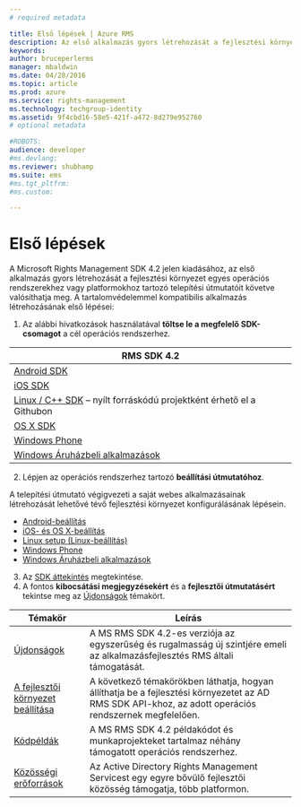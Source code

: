 ```yaml
---
# required metadata

title: Első lépések | Azure RMS
description: Az első alkalmazás gyors létrehozását a fejlesztési környezet egyes operációs rendszerekhez vagy platformokhoz tartozó telepítési útmutatóit követve valósíthatja meg.
keywords:
author: bruceperlerms
manager: mbaldwin
ms.date: 04/28/2016
ms.topic: article
ms.prod: azure
ms.service: rights-management
ms.technology: techgroup-identity
ms.assetid: 9f4cbd16-58e5-421f-a472-8d279e952760
# optional metadata

#ROBOTS:
audience: developer
#ms.devlang:
ms.reviewer: shubhamp
ms.suite: ems
#ms.tgt_pltfrm:
#ms.custom:

---
```


# Első lépések

A Microsoft Rights Management SDK 4.2 jelen kiadásához, az első alkalmazás gyors létrehozását a fejlesztési környezet egyes operációs rendszerekhez vagy platformokhoz tartozó telepítési útmutatóit követve valósíthatja meg. A tartalomvédelemmel kompatibilis alkalmazás létrehozásának első lépései:

1. Az alábbi hivatkozások használatával **töltse le a megfelelő SDK-csomagot** a cél operációs rendszerhez.

  |RMS SDK 4.2|
  |---------------|
  |[Android SDK](http://Go.Microsoft.Com/FWLink/p/?LinkId=404271)|
  |[iOS SDK](http://Go.Microsoft.Com/FWLink/p/?LinkId=404272)|
  |[Linux / C++ SDK](https://github.com/AzureAD/rms-sdk-for-cpp) – nyílt forráskódú projektként érhető el a Githubon|
  |[OS X SDK](http://Go.Microsoft.Com/FWLink/p/?LinkId=404273)|
  |[Windows Phone](http://go.microsoft.com/fwlink/p/?LinkId=524758)|
  |[Windows Áruházbeli alkalmazások](http://go.microsoft.com/fwlink/p/?LinkID=526163)|

2. Lépjen az operációs rendszerhez tartozó **beállítási útmutatóhoz**.

  A telepítési útmutató végigvezeti a saját webes alkalmazásainak létrehozását lehetővé tévő fejlesztési környezet konfigurálásának lépésein.
  - [Android-beállítás](android-sdk.md)
  - [iOS- és OS X-beállítás](ios-sdk.md)          
  - [Linux setup (Linux-beállítás)](linux-setup.md)              
  - [Windows Phone](windows-phone-apps.md)     
  - [Windows Áruházbeli alkalmazások](winrt-sdk.md)

3. Az [SDK áttekintés](api-reference-4-2.md) megtekintése.
4. A fontos **kibocsátási megjegyzésekért** és a **fejlesztői útmutatásért** tekintse meg az [Újdonságok](release-notes.md) témakört.

  |Témakör|Leírás|
  |-----|-----------|
  |[Újdonságok](release-notes.md)|A MS RMS SDK 4.2-es verziója az egyszerűség és rugalmasság új szintjére emeli az alkalmazásfejlesztés RMS általi támogatását.|
  |[A fejlesztői környezet beállítása](setup-developer-environment.md)|A következő témakörökben láthatja, hogyan állíthatja be a fejlesztési környezetet az AD RMS SDK API-khoz, az adott operációs rendszernek megfelelően.|
  |[Kódpéldák](code-examples.md)|A MS RMS SDK 4.2 példakódot és munkaprojekteket tartalmaz néhány támogatott operációs rendszerhez.|
  |[Közösségi erőforrások](community-resources.md)|Az Active Directory Rights Management Servicest egy egyre bővülő fejlesztői közösség támogatja, több platformon.|


<!--HONumber=Apr16_HO4-->


